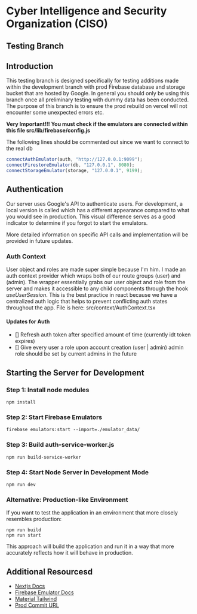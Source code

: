 # Cyber Intelligence and Security Organization (CISO)

[](https://github.com/CSUSB-CISO/ciso-site-v2/tree/testing#cyber-intelligence-and-security-organization-ciso)

## Testing Branch

[](https://github.com/CSUSB-CISO/ciso-site-v2/tree/testing#testing-branch)

## Introduction

[](https://github.com/CSUSB-CISO/ciso-site-v2/tree/testing#introduction)

This testing branch is designed specifically for testing additions made within the development branch with prod Firebase database and storage bucket that are hosted by Google. In general you should only be using this branch once all preliminary testing with dummy data has been conducted. The purpose of this branch is to ensure the prod rebuild on vercel will not encounter some unexpected errors etc.

**Very Important!!! You must check if the emulators are connected within this file src/lib/firebase/config.js**

The following lines should be commented out since we want to connect to the real db

```ts
connectAuthEmulator(auth, "http://127.0.0.1:9099");
connectFirestoreEmulator(db, "127.0.0.1", 8080);
connectStorageEmulator(storage, "127.0.0.1", 9199);
```

## Authentication

[](https://github.com/CSUSB-CISO/ciso-site-v2/tree/testing#authentication)

Our server uses Google's API to authenticate users. For development, a local version is called which has a different appearance compared to what you would see in production. This visual difference serves as a good indicator to determine if you forgot to start the emulators.

More detailed information on specific API calls and implementation will be provided in future updates.

### Auth Context

[](https://github.com/CSUSB-CISO/ciso-site-v2/tree/testing#auth-context)

User object and roles are made super simple because I'm him. I made an auth context provider which wraps both of our route groups (user) and (admin). The wrapper essentially grabs our user object and role from the server and makes it accessible to any child components through the hook _useUserSession_. This is the best practice in react because we have a centralized auth logic that helps to prevent conflicting auth states throughout the app. File is here: src/context/AuthContext.tsx

#### Updates for Auth

[](https://github.com/CSUSB-CISO/ciso-site-v2/tree/testing#updates-for-auth)

- [] Refresh auth token after specified amount of time (currently idt token expires)
- [] Give every user a role upon account creation (user | admin) admin role should be set by current admins in the future

## Starting the Server for Development

[](https://github.com/CSUSB-CISO/ciso-site-v2/tree/testing#starting-the-server-for-development)

### Step 1: Install node modules

[](https://github.com/CSUSB-CISO/ciso-site-v2/tree/testing#step-1-install-node-modules)

```
npm install
```

### Step 2: Start Firebase Emulators

[](https://github.com/CSUSB-CISO/ciso-site-v2/tree/testing#step-2-start-firebase-emulators)

```
firebase emulators:start --import=./emulator_data/
```

### Step 3: Build auth-service-worker.js

[](https://github.com/CSUSB-CISO/ciso-site-v2/tree/testing#step-3-build-auth-service-workerjs)

```
npm run build-service-worker
```

### Step 4: Start Node Server in Development Mode

[](https://github.com/CSUSB-CISO/ciso-site-v2/tree/testing#step-4-start-node-server-in-development-mode)

```
npm run dev
```

### Alternative: Production-like Environment

[](https://github.com/CSUSB-CISO/ciso-site-v2/tree/testing#alternative-production-like-environment)

If you want to test the application in an environment that more closely resembles production:

```
npm run build
npm run start
```

This approach will build the application and run it in a way that more accurately reflects how it will behave in production.

## Additional Resourcesd

[](https://github.com/CSUSB-CISO/ciso-site-v2/tree/testing#additional-resources)

- [Nextjs Docs](https://nextjs.org/docs)
- [Firebase Emulator Docs](https://firebase.google.com/docs/emulator-suite)
- [Material Tailwind](https://www.material-tailwind.com/docs/react/installation)
- [Prod Commit URL](https://github.com/ciso-csusb-CIO/ciso-site-v2)